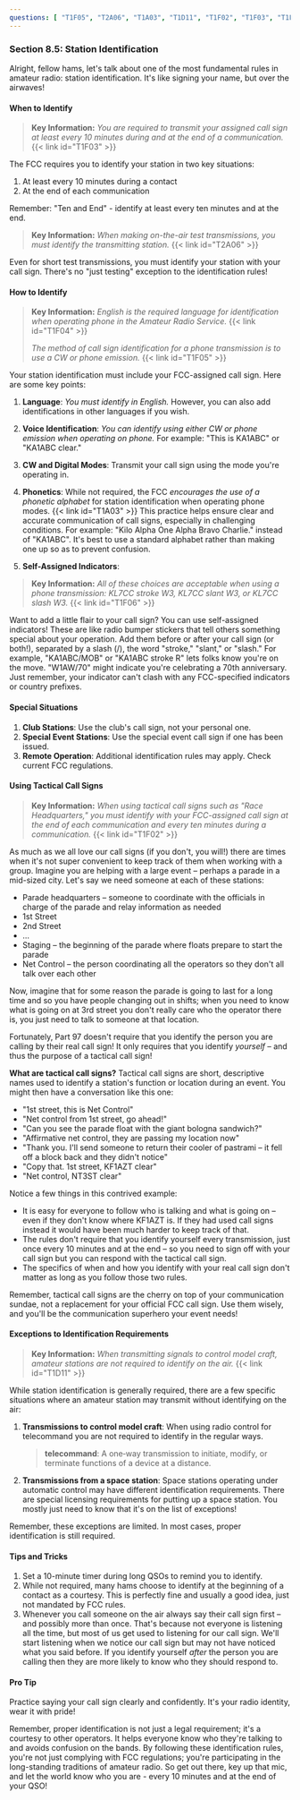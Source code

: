 ```yaml
---
questions: [ "T1F05", "T2A06", "T1A03", "T1D11", "T1F02", "T1F03", "T1F04", "T1F06" ]
---
```


### Section 8.5: Station Identification

Alright, fellow hams, let's talk about one of the most fundamental rules in amateur radio: station identification. It's like signing your name, but over the airwaves!

#### When to Identify

> **Key Information:** *You are required to transmit your assigned call sign at least every 10 minutes during and at the end of a communication.* {{< link id="T1F03" >}}

The FCC requires you to identify your station in two key situations:
1. At least every 10 minutes during a contact
2. At the end of each communication

Remember: "Ten and End" - identify at least every ten minutes and at the end.

> **Key Information:** *When making on-the-air test transmissions, you must identify the transmitting station.* {{< link id="T2A06" >}}

Even for short test transmissions, you must identify your station with your call sign. There's no "just testing" exception to the identification rules!

#### How to Identify

> **Key Information:** *English is the required language for identification when operating phone in the Amateur Radio Service.* {{< link id="T1F04" >}}
>
> *The method of call sign identification for a phone transmission is to use a CW or phone emission.* {{< link id="T1F05" >}}

Your station identification must include your FCC-assigned call sign. Here are some key points:

1. **Language**: *You must identify in English.* However, you can also add identifications in other languages if you wish.

2. **Voice Identification**: *You can identify using either CW or phone emission when operating on phone.* For example: "This is KA1ABC" or "KA1ABC clear."

3. **CW and Digital Modes**: Transmit your call sign using the mode you're operating in.

4. **Phonetics**: While not required, the FCC *encourages the use of a phonetic alphabet* for station identification when operating phone modes. {{< link id="T1A03" >}} This practice helps ensure clear and accurate communication of call signs, especially in challenging conditions. For example: "Kilo Alpha One Alpha Bravo Charlie." instead of "KA1ABC". It's best to use a standard alphabet rather than making one up so as to prevent confusion.

5. **Self-Assigned Indicators**: 

> **Key Information:** *All of these choices are acceptable when using a phone transmission: KL7CC stroke W3, KL7CC slant W3, or KL7CC slash W3.* {{< link id="T1F06" >}}

Want to add a little flair to your call sign? You can use self-assigned indicators! These are like radio bumper stickers that tell others something special about your operation. Add them before or after your call sign (or both!), separated by a slash (/), the word "stroke," "slant," or "slash." For example, "KA1ABC/MOB" or "KA1ABC stroke R" lets folks know you're on the move. "W1AW/70" might indicate you're celebrating a 70th anniversary. Just remember, your indicator can't clash with any FCC-specified indicators or country prefixes.

#### Special Situations

1. **Club Stations**: Use the club's call sign, not your personal one.
2. **Special Event Stations**: Use the special event call sign if one has been issued.
3. **Remote Operation**: Additional identification rules may apply. Check current FCC regulations.

#### Using Tactical Call Signs

> **Key Information:** *When using tactical call signs such as "Race Headquarters," you must identify with your FCC-assigned call sign at the end of each communication and every ten minutes during a communication.* {{< link id="T1F02" >}}

As much as we all love our call signs (if you don't, you will!) there are times when it's not super convenient to keep track of them when working with a group. Imagine you are helping with a large event – perhaps a parade in a mid-sized city. Let's say we need someone at each of these stations:

* Parade headquarters – someone to coordinate with the officials in charge of the parade and relay information as needed
* 1st Street
* 2nd Street
* ...
* Staging – the beginning of the parade where floats prepare to start the parade
* Net Control – the person coordinating all the operators so they don't all talk over each other

Now, imagine that for some reason the parade is going to last for a long time and so you have people changing out in shifts; when you need to know what is going on at 3rd street you don't really care who the operator there is, you just need to talk to someone at that location.

Fortunately, Part 97 doesn't require that you identify the person you are calling by their real call sign! It only requires that you identify *yourself* – and thus the purpose of a tactical call sign!

**What are tactical call signs?**
Tactical call signs are short, descriptive names used to identify a station's function or location during an event. You might then have a conversation like this one:

* "1st street, this is Net Control"
* "Net control from 1st street, go ahead!"
* "Can you see the parade float with the giant bologna sandwich?"
* "Affirmative net control, they are passing my location now"
* "Thank you. I'll send someone to return their cooler of pastrami – it fell off a block back and they didn't notice"
* "Copy that. 1st street, KF1AZT clear"
* "Net control, NT3ST clear"

Notice a few things in this contrived example:

* It is easy for everyone to follow who is talking and what is going on – even if they don't know where KF1AZT is. If they had used call signs instead it would have been much harder to keep track of that.
* The rules don't require that you identify yourself every transmission, just once every 10 minutes and at the end – so you need to sign off with your call sign but you can respond with the tactical call sign.
* The specifics of when and how you identify with your real call sign don't matter as long as you follow those two rules.

Remember, tactical call signs are the cherry on top of your communication sundae, not a replacement for your official FCC call sign. Use them wisely, and you'll be the communication superhero your event needs!

#### Exceptions to Identification Requirements

> **Key Information:** *When transmitting signals to control model craft, amateur stations are not required to identify on the air.* {{< link id="T1D11" >}}

While station identification is generally required, there are a few specific situations where an amateur station may transmit without identifying on the air:

1. **Transmissions to control model craft**: When using radio control for telecommand you are not required to identify in the regular ways. 
   > **telecommand**: A one‐way transmission to initiate, modify, or terminate functions of a device at a 
distance.

2. **Transmissions from a space station**: Space stations operating under automatic control may have different identification requirements. There are special licensing requirements for putting up a space station. You mostly just need to know that it's on the list of exceptions!

Remember, these exceptions are limited. In most cases, proper identification is still required.

#### Tips and Tricks

1. Set a 10-minute timer during long QSOs to remind you to identify.
2. While not required, many hams choose to identify at the beginning of a contact as a courtesy. This is perfectly fine and usually a good idea, just not mandated by FCC rules.
3. Whenever you call someone on the air always say their call sign first – and possibly more than once. That's because not everyone is listening all the time, but most of us get used to listening for our call sign. We'll start listening when we notice our call sign but may not have noticed what you said before. If you identify yourself *after* the person you are calling then they are more likely to know who they should respond to.

#### Pro Tip

Practice saying your call sign clearly and confidently. It's your radio identity, wear it with pride!

Remember, proper identification is not just a legal requirement; it's a courtesy to other operators. It helps everyone know who they're talking to and avoids confusion on the bands. By following these identification rules, you're not just complying with FCC regulations; you're participating in the long-standing traditions of amateur radio. So get out there, key up that mic, and let the world know who you are - every 10 minutes and at the end of your QSO!
